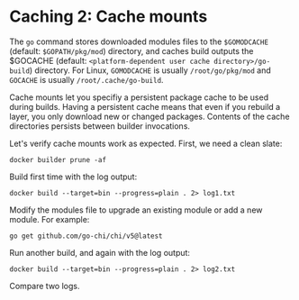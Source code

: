# Caching 2: Cache mounts

The `go` command stores downloaded modules files to the `$GOMODCACHE` (default: `$GOPATH/pkg/mod`) directory,
and caches build outputs the $GOCACHE (default: `<platform-dependent user cache directory>/go-build`) directory.
For Linux, `GOMODCACHE` is usually `/root/go/pkg/mod` and `GOCACHE` is usually `/root/.cache/go-build`.

Cache mounts let you specifiy a persistent package cache to be used during builds.
Having a persistent cache means that even if you rebuild a layer, you only download new or changed packages.
Contents of the cache directories persists between builder invocations.

Let's verify cache mounts work as expected. First, we need a clean slate:

```
docker builder prune -af
```

Build first time with the log output:

```
docker build --target=bin --progress=plain . 2> log1.txt
```

Modify the modules file to upgrade an existing module or add a new module. For example: 

```
go get github.com/go-chi/chi/v5@latest
```

Run another build, and again with the log output:

```
docker build --target=bin --progress=plain . 2> log2.txt
```

Compare two logs.